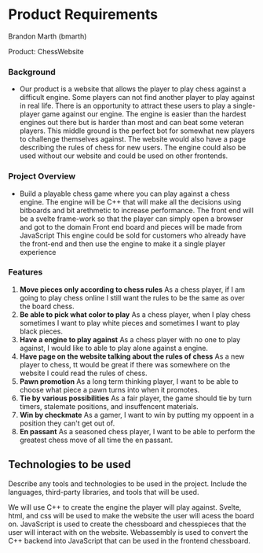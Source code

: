 # Product Requirements

Brandon Marth (bmarth) 

Product: ChessWebsite

### Background
- Our product is a website that allows the player to play chess against a difficult engine. Some players can not find another player to play against in real life. There is an opportunity to attract these users to play a single-player game against our engine. The engine is easier than the hardest engines out there but is harder than most and can beat some veteran players. This middle ground is the perfect bot for somewhat new players to challenge themselves against. The website would also have a page describing the rules of chess for new users. The engine could also be used without our website and could be used on other frontends.

### Project Overview
- Build a playable chess game where you can play against a chess engine.
The engine will be C++ that will make all the decisions using bitboards and bit arethmetic to increase performance.
The front end will be a svelte frame-work so that the player can simply open a browser and got to the domain
Front end board and pieces will be made from JavaScript
This engine could be sold for customers who already have the front-end and then use the engine to make it a single player experience

### Features
1. **Move pieces only according to chess rules** As a chess player, if I am going to play chess online I still want the rules to be the same as over the board chess.
2. **Be able to pick what color to play** As a chess player, when I play chess sometimes I want to play white pieces and sometimes I want to play black pieces.
3. **Have a engine to play against** As a chess player with no one to play against, I would like to able to play alone against a engine.
4. **Have page on the website talking about the rules of chess** As a new player to chess, tt would be great if there was somewhere on the website I could read the rules of chess.
5. **Pawn promotion** As a long term thinking player, I want to be able to choose what piece a pawn turns into when it promotes.
6. **Tie by various possibilities** As a fair player, the game should tie by turn timers, stalemate positions, and insuffencent materials.
7. **Win by checkmate** As a gamer, I want to win by putting my oppoent in a position they can't get out of.
8. **En passant** As a seasoned chess player, I want to be able to perform the greatest chess move of all time the en passant.

## Technologies to be used
Describe any tools and technologies to be used in the project. Include the languages, third-party libraries, and tools that will be used.

We will use C++ to create the engine the player will play against. Svelte, html, and css will be used to make the website the user will acess the board on. JavaScript is used to create the chessboard and chesspieces that the user will interact with on the website. Webassembly is used to convert the C++ backend into JavaScript that can be used in the frontend chessboard.